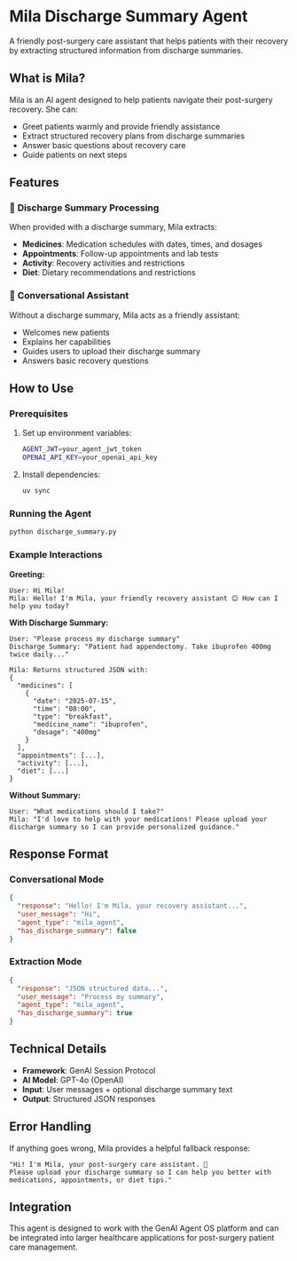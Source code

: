 # Mila Discharge Summary Agent

A friendly post-surgery care assistant that helps patients with their recovery by extracting structured information from discharge summaries.

## What is Mila?

Mila is an AI agent designed to help patients navigate their post-surgery recovery. She can:

- Greet patients warmly and provide friendly assistance
- Extract structured recovery plans from discharge summaries
- Answer basic questions about recovery care
- Guide patients on next steps

## Features

### 🏥 **Discharge Summary Processing**

When provided with a discharge summary, Mila extracts:

- **Medicines**: Medication schedules with dates, times, and dosages
- **Appointments**: Follow-up appointments and lab tests
- **Activity**: Recovery activities and restrictions
- **Diet**: Dietary recommendations and restrictions

### 💬 **Conversational Assistant**

Without a discharge summary, Mila acts as a friendly assistant:

- Welcomes new patients
- Explains her capabilities
- Guides users to upload their discharge summary
- Answers basic recovery questions

## How to Use

### Prerequisites

1. Set up environment variables:

   ```bash
   AGENT_JWT=your_agent_jwt_token
   OPENAI_API_KEY=your_openai_api_key
   ```

2. Install dependencies:
   ```bash
   uv sync
   ```

### Running the Agent

```bash
python discharge_summary.py
```

### Example Interactions

**Greeting:**

```
User: Hi Mila!
Mila: Hello! I'm Mila, your friendly recovery assistant 😊 How can I help you today?
```

**With Discharge Summary:**

```
User: "Please process my discharge summary"
Discharge Summary: "Patient had appendectomy. Take ibuprofen 400mg twice daily..."

Mila: Returns structured JSON with:
{
  "medicines": [
    {
      "date": "2025-07-15",
      "time": "08:00",
      "type": "breakfast",
      "medicine_name": "ibuprofen",
      "dosage": "400mg"
    }
  ],
  "appointments": [...],
  "activity": [...],
  "diet": [...]
}
```

**Without Summary:**

```
User: "What medications should I take?"
Mila: "I'd love to help with your medications! Please upload your discharge summary so I can provide personalized guidance."
```

## Response Format

### Conversational Mode

```json
{
  "response": "Hello! I'm Mila, your recovery assistant...",
  "user_message": "Hi",
  "agent_type": "mila_agent",
  "has_discharge_summary": false
}
```

### Extraction Mode

```json
{
  "response": "JSON structured data...",
  "user_message": "Process my summary",
  "agent_type": "mila_agent",
  "has_discharge_summary": true
}
```

## Technical Details

- **Framework**: GenAI Session Protocol
- **AI Model**: GPT-4o (OpenAI)
- **Input**: User messages + optional discharge summary text
- **Output**: Structured JSON responses

## Error Handling

If anything goes wrong, Mila provides a helpful fallback response:

```
"Hi! I'm Mila, your post-surgery care assistant. 🏥
Please upload your discharge summary so I can help you better with medications, appointments, or diet tips."
```

## Integration

This agent is designed to work with the GenAI Agent OS platform and can be integrated into larger healthcare applications for post-surgery patient care management.
